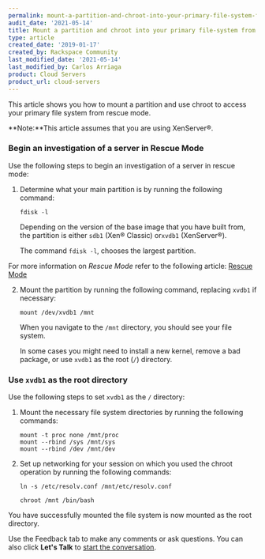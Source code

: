 ```yaml
---
permalink: mount-a-partition-and-chroot-into-your-primary-file-system-from-rescue-mode
audit_date: '2021-05-14'
title: Mount a partition and chroot into your primary file-system from rescue mode
type: article
created_date: '2019-01-17'
created_by: Rackspace Community
last_modified_date: '2021-05-14'
last_modified_by: Carlos Arriaga
product: Cloud Servers
product_url: cloud-servers
---
```


This article shows you how to mount a partition and use chroot to access your
primary file system from rescue mode.

**Note:**This article assumes that you are using XenServer&reg;.

### Begin an investigation of a server in Rescue Mode

Use the following steps to begin an investigation of a server in rescue mode:

1. Determine what your main partition is by running the following command:

       fdisk -l

   Depending on the version of the base image that you have built from,
   the partition is either `sdb1` (Xen&reg; Classic) or`xvdb1` (XenServer&reg;).
   
   The command `fdisk -l`, chooses the largest partition. 

For more information on *Rescue Mode* refer to the following article:
[Rescue Mode](https://docs.rackspace.com/support/how-to/rescue-mode/)

2. Mount the partition by running the following command, replacing `xvdb1` if necessary:

       mount /dev/xvdb1 /mnt

   When you navigate to the `/mnt` directory, you should see your file system.

   In some cases you might need to install a new kernel, remove a bad package, or use `xvdb1` as the root (`/`) directory.

### Use `xvdb1` as the root directory

Use the following steps to set `xvdb1` as the `/` directory:

1. Mount the necessary file system directories by running the following commands:

       mount -t proc none /mnt/proc
       mount --rbind /sys /mnt/sys
       mount --rbind /dev /mnt/dev

2. Set up networking for your session on which you used the chroot 
   operation by running the following commands:

       ln -s /etc/resolv.conf /mnt/etc/resolv.conf

       chroot /mnt /bin/bash

You have successfully mounted the file system is now mounted as the root directory.

Use the Feedback tab to make any comments or ask questions. You can also click
**Let's Talk** to [start the conversation](https://www.rackspace.com/). 


